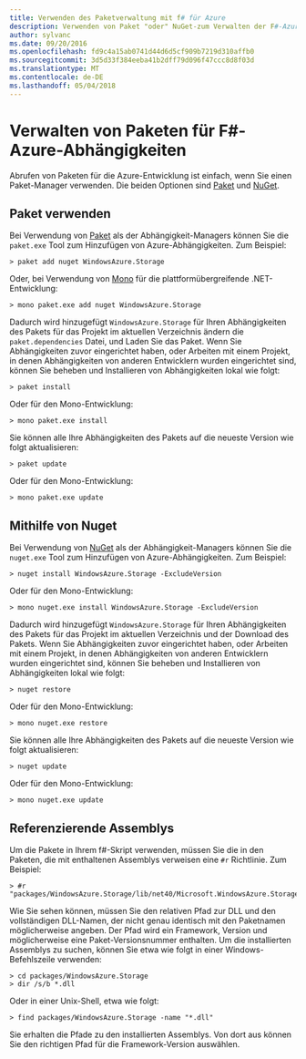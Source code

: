 ```yaml
---
title: Verwenden des Paketverwaltung mit f# für Azure
description: Verwenden von Paket "oder" NuGet-zum Verwalten der F#-Azure-Abhängigkeiten
author: sylvanc
ms.date: 09/20/2016
ms.openlocfilehash: fd9c4a15ab0741d44d6d5cf909b7219d310affb0
ms.sourcegitcommit: 3d5d33f384eeba41b2dff79d096f47ccc8d8f03d
ms.translationtype: MT
ms.contentlocale: de-DE
ms.lasthandoff: 05/04/2018
---
```

# <a name="package-management-for-f-azure-dependencies"></a>Verwalten von Paketen für F#-Azure-Abhängigkeiten

Abrufen von Paketen für die Azure-Entwicklung ist einfach, wenn Sie einen Paket-Manager verwenden. Die beiden Optionen sind [Paket](https://fsprojects.github.io/Paket/) und [NuGet](https://www.nuget.org/).

## <a name="using-paket"></a>Paket verwenden

Bei Verwendung von [Paket](https://fsprojects.github.io/Paket/) als der Abhängigkeit-Managers können Sie die `paket.exe` Tool zum Hinzufügen von Azure-Abhängigkeiten. Zum Beispiel:

    > paket add nuget WindowsAzure.Storage

Oder, bei Verwendung von [Mono](https://www.mono-project.com/) für die plattformübergreifende .NET-Entwicklung:

    > mono paket.exe add nuget WindowsAzure.Storage

Dadurch wird hinzugefügt `WindowsAzure.Storage` für Ihren Abhängigkeiten des Pakets für das Projekt im aktuellen Verzeichnis ändern die `paket.dependencies` Datei, und Laden Sie das Paket. Wenn Sie Abhängigkeiten zuvor eingerichtet haben, oder Arbeiten mit einem Projekt, in denen Abhängigkeiten von anderen Entwicklern wurden eingerichtet sind, können Sie beheben und Installieren von Abhängigkeiten lokal wie folgt:

    > paket install

Oder für den Mono-Entwicklung:

    > mono paket.exe install

Sie können alle Ihre Abhängigkeiten des Pakets auf die neueste Version wie folgt aktualisieren:

    > paket update

Oder für den Mono-Entwicklung:

    > mono paket.exe update

## <a name="using-nuget"></a>Mithilfe von Nuget

Bei Verwendung von [NuGet](https://www.nuget.org/) als der Abhängigkeit-Managers können Sie die `nuget.exe` Tool zum Hinzufügen von Azure-Abhängigkeiten. Zum Beispiel:

    > nuget install WindowsAzure.Storage -ExcludeVersion

Oder für den Mono-Entwicklung:

    > mono nuget.exe install WindowsAzure.Storage -ExcludeVersion

Dadurch wird hinzugefügt `WindowsAzure.Storage` für Ihren Abhängigkeiten des Pakets für das Projekt im aktuellen Verzeichnis und der Download des Pakets. Wenn Sie Abhängigkeiten zuvor eingerichtet haben, oder Arbeiten mit einem Projekt, in denen Abhängigkeiten von anderen Entwicklern wurden eingerichtet sind, können Sie beheben und Installieren von Abhängigkeiten lokal wie folgt:

    > nuget restore 

Oder für den Mono-Entwicklung:

    > mono nuget.exe restore

Sie können alle Ihre Abhängigkeiten des Pakets auf die neueste Version wie folgt aktualisieren:

    > nuget update

Oder für den Mono-Entwicklung:

    > mono nuget.exe update

## <a name="referencing-assemblies"></a>Referenzierende Assemblys

Um die Pakete in Ihrem f#-Skript verwenden, müssen Sie die in den Paketen, die mit enthaltenen Assemblys verweisen eine `#r` Richtlinie. Zum Beispiel:

    > #r "packages/WindowsAzure.Storage/lib/net40/Microsoft.WindowsAzure.Storage.dll"

Wie Sie sehen können, müssen Sie den relativen Pfad zur DLL und den vollständigen DLL-Namen, der nicht genau identisch mit den Paketnamen möglicherweise angeben. Der Pfad wird ein Framework, Version und möglicherweise eine Paket-Versionsnummer enthalten. Um die installierten Assemblys zu suchen, können Sie etwa wie folgt in einer Windows-Befehlszeile verwenden:

    > cd packages/WindowsAzure.Storage
    > dir /s/b *.dll

Oder in einer Unix-Shell, etwa wie folgt:

    > find packages/WindowsAzure.Storage -name "*.dll"

Sie erhalten die Pfade zu den installierten Assemblys. Von dort aus können Sie den richtigen Pfad für die Framework-Version auswählen.
